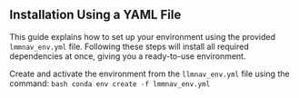 ## Installation Using a YAML File

This guide explains how to set up your environment using the provided `lmmnav_env.yml` file. Following these steps will install all required dependencies at once, giving you a ready-to-use environment.

Create and activate the environment from the `llmnav_env.yml` file using the command:
    ```bash
    conda env create -f lmmnav_env.yml
    ```